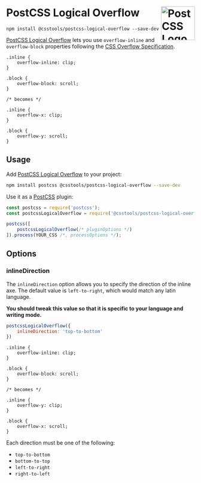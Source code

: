 # PostCSS Logical Overflow [<img src="https://postcss.github.io/postcss/logo.svg" alt="PostCSS Logo" width="90" height="90" align="right">][PostCSS]

`npm install @csstools/postcss-logical-overflow --save-dev`

[PostCSS Logical Overflow] lets you use `overflow-inline` and `overflow-block` properties following the [CSS Overflow Specification].

```pcss
.inline {
	overflow-inline: clip;
}

.block {
	overflow-block: scroll;
}

/* becomes */

.inline {
	overflow-x: clip;
}

.block {
	overflow-y: scroll;
}
```

## Usage

Add [PostCSS Logical Overflow] to your project:

```bash
npm install postcss @csstools/postcss-logical-overflow --save-dev
```

Use it as a [PostCSS] plugin:

```js
const postcss = require('postcss');
const postcssLogicalOverflow = require('@csstools/postcss-logical-overflow');

postcss([
	postcssLogicalOverflow(/* pluginOptions */)
]).process(YOUR_CSS /*, processOptions */);
```



## Options

### inlineDirection

The `inlineDirection` option allows you to specify the direction of the inline axe. The default value is `left-to-right`, which would match any latin language.

**You should tweak this value so that it is specific to your language and writing mode.**

```js
postcssLogicalOverflow({
	inlineDirection: 'top-to-bottom'
})
```

```pcss
.inline {
	overflow-inline: clip;
}

.block {
	overflow-block: scroll;
}

/* becomes */

.inline {
	overflow-y: clip;
}

.block {
	overflow-x: scroll;
}
```

Each direction must be one of the following:

- `top-to-bottom`
- `bottom-to-top`
- `left-to-right`
- `right-to-left`

[cli-url]: https://github.com/csstools/postcss-plugins/actions/workflows/test.yml?query=workflow/test
[css-url]: https://cssdb.org/#logical-overflow
[discord]: https://discord.gg/bUadyRwkJS
[npm-url]: https://www.npmjs.com/package/@csstools/postcss-logical-overflow

[PostCSS]: https://github.com/postcss/postcss
[PostCSS Logical Overflow]: https://github.com/csstools/postcss-plugins/tree/main/plugins/postcss-logical-overflow
[CSS Overflow Specification]: https://www.w3.org/TR/css-overflow-3/#overflow-control
